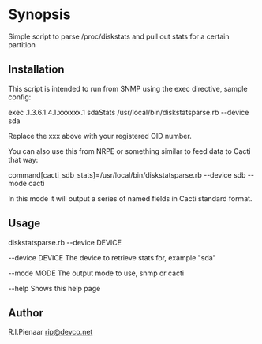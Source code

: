 Synopsis
========
Simple script to parse /proc/diskstats and pull out stats for a certain
partition


Installation
------------
This script is intended to run from SNMP using the exec directive,
sample config:

   exec .1.3.6.1.4.1.xxxxxx.1 sdaStats /usr/local/bin/diskstatsparse.rb --device sda

Replace the xxx above with your registered OID number.

You can also use this from NRPE or something similar to feed data to Cacti that way:

   command[cacti_sdb_stats]=/usr/local/bin/diskstatsparse.rb --device sdb --mode cacti

In this mode it will output a series of named fields in Cacti standard format.

Usage
-----
diskstatsparse.rb --device DEVICE

--device DEVICE The device to retrieve stats for, example "sda"

--mode MODE The output mode to use, snmp or cacti

--help Shows this help page


Author
------
R.I.Pienaar <rip@devco.net>

